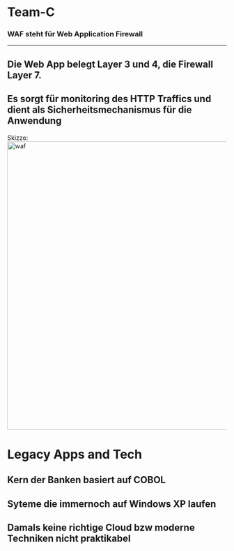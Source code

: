 # Team-C
### WAF steht für Web Application Firewall
---
## Die Web App belegt Layer 3 und 4, die Firewall Layer 7.

## Es sorgt für monitoring des HTTP Traffics und dient als Sicherheitsmechanismus für die Anwendung

Skizze:
<img width="1459" height="660" alt="waf" src="https://github.com/user-attachments/assets/51819957-3a70-4769-8a81-f73d80493782" />

# Legacy Apps and Tech
## Kern der Banken basiert auf COBOL



## Syteme die immernoch auf Windows XP laufen




## Damals keine richtige Cloud bzw moderne Techniken nicht praktikabel
